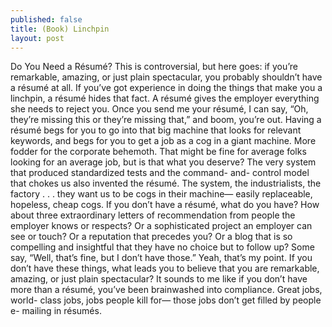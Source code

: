```yaml
---
published: false
title: (Book) Linchpin
layout: post
---
```


Do You Need a Résumé? 
This is controversial, but here goes: if you’re remarkable, amazing, or just plain spectacular, you probably shouldn’t have a résumé at all. If you’ve got experience in doing the things that make you a linchpin, a résumé hides that fact. A résumé gives the employer everything she needs to reject you. Once you send me your résumé, I can say, “Oh, they’re missing this or they’re missing that,” and boom, you’re out. Having a résumé begs for you to go into that big machine that looks for relevant keywords, and begs for you to get a job as a cog in a giant machine. More fodder for the corporate behemoth. That might be fine for average folks looking for an average job, but is that what you deserve? The very system that produced standardized tests and the command- and- control model that chokes us also invented the résumé. The system, the industrialists, the factory . . . they want us to be cogs in their machine— easily replaceable, hopeless, cheap cogs. If you don’t have a résumé, what do you have? How about three extraordinary letters of recommendation from people the employer knows or respects? Or a sophisticated project an employer can see or touch? Or a reputation that precedes you? Or a blog that is so compelling and insightful that they have no choice but to follow up? Some say, “Well, that’s fine, but I don’t have those.” Yeah, that’s my point. If you don’t have these things, what leads you to believe that you are remarkable, amazing, or just plain spectacular? It sounds to me like if you don’t have more than a résumé, you’ve been brainwashed into compliance. Great jobs, world- class jobs, jobs people kill for— those jobs don’t get filled by people e- mailing in résumés.
